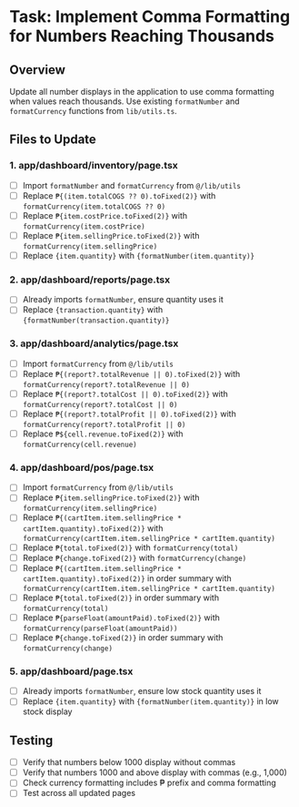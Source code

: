 # Task: Implement Comma Formatting for Numbers Reaching Thousands

## Overview
Update all number displays in the application to use comma formatting when values reach thousands. Use existing `formatNumber` and `formatCurrency` functions from `lib/utils.ts`.

## Files to Update

### 1. app/dashboard/inventory/page.tsx
- [ ] Import `formatNumber` and `formatCurrency` from `@/lib/utils`
- [ ] Replace `₱{(item.totalCOGS ?? 0).toFixed(2)}` with `formatCurrency(item.totalCOGS ?? 0)`
- [ ] Replace `₱{item.costPrice.toFixed(2)}` with `formatCurrency(item.costPrice)`
- [ ] Replace `₱{item.sellingPrice.toFixed(2)}` with `formatCurrency(item.sellingPrice)`
- [ ] Replace `{item.quantity}` with `{formatNumber(item.quantity)}`

### 2. app/dashboard/reports/page.tsx
- [ ] Already imports `formatNumber`, ensure quantity uses it
- [ ] Replace `{transaction.quantity}` with `{formatNumber(transaction.quantity)}`

### 3. app/dashboard/analytics/page.tsx
- [ ] Import `formatCurrency` from `@/lib/utils`
- [ ] Replace `₱{(report?.totalRevenue || 0).toFixed(2)}` with `formatCurrency(report?.totalRevenue || 0)`
- [ ] Replace `₱{(report?.totalCost || 0).toFixed(2)}` with `formatCurrency(report?.totalCost || 0)`
- [ ] Replace `₱{(report?.totalProfit || 0).toFixed(2)}` with `formatCurrency(report?.totalProfit || 0)`
- [ ] Replace `₱${cell.revenue.toFixed(2)}` with `formatCurrency(cell.revenue)`

### 4. app/dashboard/pos/page.tsx
- [ ] Import `formatCurrency` from `@/lib/utils`
- [ ] Replace `₱{item.sellingPrice.toFixed(2)}` with `formatCurrency(item.sellingPrice)`
- [ ] Replace `₱{(cartItem.item.sellingPrice * cartItem.quantity).toFixed(2)}` with `formatCurrency(cartItem.item.sellingPrice * cartItem.quantity)`
- [ ] Replace `₱{total.toFixed(2)}` with `formatCurrency(total)`
- [ ] Replace `₱{change.toFixed(2)}` with `formatCurrency(change)`
- [ ] Replace `₱{(cartItem.item.sellingPrice * cartItem.quantity).toFixed(2)}` in order summary with `formatCurrency(cartItem.item.sellingPrice * cartItem.quantity)`
- [ ] Replace `₱{total.toFixed(2)}` in order summary with `formatCurrency(total)`
- [ ] Replace `₱{parseFloat(amountPaid).toFixed(2)}` with `formatCurrency(parseFloat(amountPaid))`
- [ ] Replace `₱{change.toFixed(2)}` in order summary with `formatCurrency(change)`

### 5. app/dashboard/page.tsx
- [ ] Already imports `formatNumber`, ensure low stock quantity uses it
- [ ] Replace `{item.quantity}` with `{formatNumber(item.quantity)}` in low stock display

## Testing
- [ ] Verify that numbers below 1000 display without commas
- [ ] Verify that numbers 1000 and above display with commas (e.g., 1,000)
- [ ] Check currency formatting includes ₱ prefix and comma formatting
- [ ] Test across all updated pages
